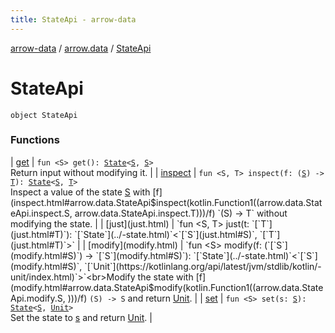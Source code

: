 ```yaml
---
title: StateApi - arrow-data
---
```


[arrow-data](../../index.html) / [arrow.data](../index.html) / [StateApi](./index.html)

# StateApi

`object StateApi`

### Functions

| [get](get.html) | `fun <S> get(): `[`State`](../-state.html)`<`[`S`](get.html#S)`, `[`S`](get.html#S)`>`<br>Return input without modifying it. |
| [inspect](inspect.html) | `fun <S, T> inspect(f: (`[`S`](inspect.html#S)`) -> `[`T`](inspect.html#T)`): `[`State`](../-state.html)`<`[`S`](inspect.html#S)`, `[`T`](inspect.html#T)`>`<br>Inspect a value of the state [S](inspect.html#S) with [f](inspect.html#arrow.data.StateApi$inspect(kotlin.Function1((arrow.data.StateApi.inspect.S, arrow.data.StateApi.inspect.T)))/f) `(S) -> T` without modifying the state. |
| [just](just.html) | `fun <S, T> just(t: `[`T`](just.html#T)`): `[`State`](../-state.html)`<`[`S`](just.html#S)`, `[`T`](just.html#T)`>` |
| [modify](modify.html) | `fun <S> modify(f: (`[`S`](modify.html#S)`) -> `[`S`](modify.html#S)`): `[`State`](../-state.html)`<`[`S`](modify.html#S)`, `[`Unit`](https://kotlinlang.org/api/latest/jvm/stdlib/kotlin/-unit/index.html)`>`<br>Modify the state with [f](modify.html#arrow.data.StateApi$modify(kotlin.Function1((arrow.data.StateApi.modify.S, )))/f) `(S) -> S` and return [Unit](https://kotlinlang.org/api/latest/jvm/stdlib/kotlin/-unit/index.html). |
| [set](set.html) | `fun <S> set(s: `[`S`](set.html#S)`): `[`State`](../-state.html)`<`[`S`](set.html#S)`, `[`Unit`](https://kotlinlang.org/api/latest/jvm/stdlib/kotlin/-unit/index.html)`>`<br>Set the state to [s](set.html#arrow.data.StateApi$set(arrow.data.StateApi.set.S)/s) and return [Unit](https://kotlinlang.org/api/latest/jvm/stdlib/kotlin/-unit/index.html). |

